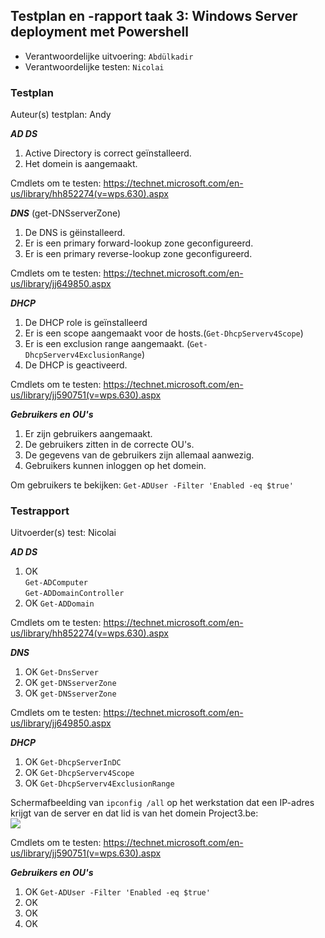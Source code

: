 ## Testplan en -rapport taak 3: Windows Server deployment met Powershell

* Verantwoordelijke uitvoering: `Abdülkadir`
* Verantwoordelijke testen: `Nicolai`

### Testplan

Auteur(s) testplan: Andy

***AD DS***

1. Active Directory is correct geïnstalleerd.
2. Het domein is aangemaakt.

Cmdlets om te testen: https://technet.microsoft.com/en-us/library/hh852274(v=wps.630).aspx

***DNS*** (get-DNSserverZone)

1. De DNS is gëinstalleerd.
2. Er is een primary forward-lookup zone geconfigureerd.
3. Er is een primary reverse-lookup zone geconfigureerd.

Cmdlets om te testen: https://technet.microsoft.com/en-us/library/jj649850.aspx

***DHCP***

1. De DHCP role is geïnstalleerd
2. Er is een scope aangemaakt voor de hosts.(`Get-DhcpServerv4Scope`)
3. Er is een exclusion range aangemaakt. (`Get-DhcpServerv4ExclusionRange`)
4. De DHCP is geactiveerd.

Cmdlets om te testen: https://technet.microsoft.com/en-us/library/jj590751(v=wps.630).aspx

***Gebruikers en OU's***

1. Er zijn gebruikers aangemaakt.
2. De gebruikers zitten in de correcte OU's.
3. De gegevens van de gebruikers zijn allemaal aanwezig.
4. Gebruikers kunnen inloggen op het domein.

Om gebruikers te bekijken: `Get-ADUser -Filter 'Enabled -eq $true'` 

### Testrapport

Uitvoerder(s) test: Nicolai

***AD DS***

1. OK <br/> `Get-ADComputer` <br/> `Get-ADDomainController`
2. OK `Get-ADDomain`

Cmdlets om te testen: https://technet.microsoft.com/en-us/library/hh852274(v=wps.630).aspx

***DNS*** 

1. OK `Get-DnsServer`
2. OK `get-DNSserverZone`
3. OK `get-DNSserverZone`

Cmdlets om te testen: https://technet.microsoft.com/en-us/library/jj649850.aspx

***DHCP***

1. OK `Get-DhcpServerInDC`
2. OK `Get-DhcpServerv4Scope`
3. OK `Get-DhcpServerv4ExclusionRange`

Schermafbeelding van `ipconfig /all` op het werkstation dat een IP-adres krijgt van de server en dat lid is van het domein Project3.be:<br/>
![](https://github.com/HoGentTIN/ops3-g03/blob/master/deelopdracht03/Images/testdhcp.PNG)

Cmdlets om te testen: https://technet.microsoft.com/en-us/library/jj590751(v=wps.630).aspx

***Gebruikers en OU's***

1. OK `Get-ADUser -Filter 'Enabled -eq $true'` 
2. OK
3. OK
4. OK

